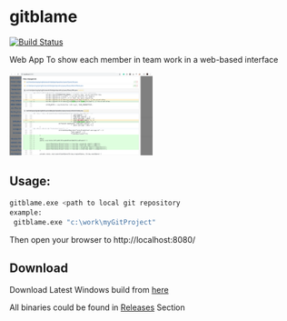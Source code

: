 # gitblame

[![Build Status](https://travis-ci.org/mhewedy/gitblame.svg?branch=master)](https://travis-ci.org/mhewedy/gitblame)

Web App To show each member in team work in a web-based interface 

<img src="https://github.com/mhewedy/gitblame/raw/master/screenshot.png" width="50%"  />

## Usage: 
    
```bash
gitblame.exe <path to local git repository
example:
 gitblame.exe "c:\work\myGitProject"
```

Then open your browser to http://localhost:8080/

## Download
Download Latest Windows build from [here](https://github.com/mhewedy/gitblame/releases/download/untagged-ac0bee31d9886b96fa44/gitblame.exe)

All binaries could be found in [Releases](https://github.com/mhewedy/gitblame/releases) Section

